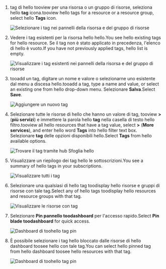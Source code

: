 1. <span data-ttu-id="c5cc4-101">tag di hello tooview per una risorsa o un gruppo di risorse, seleziona hello **tag** icona.</span><span class="sxs-lookup"><span data-stu-id="c5cc4-101">tooview hello tags for a resource or a resource group, select hello **Tags** icon.</span></span> 
   
     ![Selezionare i tag nei pannelli della risorsa e del gruppo di risorse](./media/resource-manager-tag-resources/select-tag-icon.png)
2. <span data-ttu-id="c5cc4-103">Vedere i tag esistenti per la risorsa hello hello.</span><span class="sxs-lookup"><span data-stu-id="c5cc4-103">You see hello existing tags for hello resource.</span></span> <span data-ttu-id="c5cc4-104">Se il tag non è stato applicato in precedenza, l'elenco di hello è vuoto.</span><span class="sxs-lookup"><span data-stu-id="c5cc4-104">If you have not previously applied tags, hello list is empty.</span></span> 

     ![Visualizzare i tag esistenti nei pannelli della risorsa e del gruppo di risorse](./media/resource-manager-tag-resources/existing-tags.png)
3. <span data-ttu-id="c5cc4-106">tooadd un tag, digitare un nome e valore o selezionarne uno esistente dal menu a discesa hello.</span><span class="sxs-lookup"><span data-stu-id="c5cc4-106">tooadd a tag, type a name and value, or select an existing one from hello drop-down menu.</span></span> <span data-ttu-id="c5cc4-107">Selezionare **Salva**.</span><span class="sxs-lookup"><span data-stu-id="c5cc4-107">Select **Save**.</span></span>

     ![Aggiungere un nuovo tag](./media/resource-manager-tag-resources/tag-resources.png)
3. <span data-ttu-id="c5cc4-109">Selezionare tutte le risorse di hello che hanno un valore di tag, tooview  **>**  (**più servizi**) e immettere la parola hello **tag** nella casella di testo hello filtro.</span><span class="sxs-lookup"><span data-stu-id="c5cc4-109">tooview all hello resources that have a tag value, select **>** (**More services**), and enter hello word **Tags** into hello filter text box.</span></span> <span data-ttu-id="c5cc4-110">Selezionare **tag** delle opzioni disponibili hello.</span><span class="sxs-lookup"><span data-stu-id="c5cc4-110">Select **Tags** from hello available options.</span></span>
   
     ![Trovare il tag tramite hub Sfoglia hello](./media/resource-manager-tag-resources/browse-tags.png)
4. <span data-ttu-id="c5cc4-112">Visualizzare un riepilogo dei tag hello le sottoscrizioni.</span><span class="sxs-lookup"><span data-stu-id="c5cc4-112">You see a summary of hello tags in your subscriptions.</span></span>
   
     ![Visualizzare tutti i tag](./media/resource-manager-tag-resources/tag-taxonomy.png)
5. <span data-ttu-id="c5cc4-114">Selezionare una qualsiasi di hello tag toodisplay hello risorse e gruppi di risorse con tale tag.</span><span class="sxs-lookup"><span data-stu-id="c5cc4-114">Select any of hello tags toodisplay hello resources and resource groups with that tag.</span></span>
   
     ![Visualizzare le risorse con tag](./media/resource-manager-tag-resources/show-tagged-resources.png)
6. <span data-ttu-id="c5cc4-116">Selezionare **Pin pannello toodashboard** per l'accesso rapido.</span><span class="sxs-lookup"><span data-stu-id="c5cc4-116">Select **Pin blade toodashboard** for quick access.</span></span>
   
     ![Dashboard di toohello tag pin](./media/resource-manager-tag-resources/pin-tag.png)
7. <span data-ttu-id="c5cc4-118">È possibile selezionare i tag hello bloccato dalle risorse di hello dashboard toosee hello con tale tag.</span><span class="sxs-lookup"><span data-stu-id="c5cc4-118">You can select hello pinned tag from hello dashboard toosee hello resources with that tag.</span></span>

     ![Dashboard di toohello tag pin](./media/resource-manager-tag-resources/show-pinned-tag.png)
